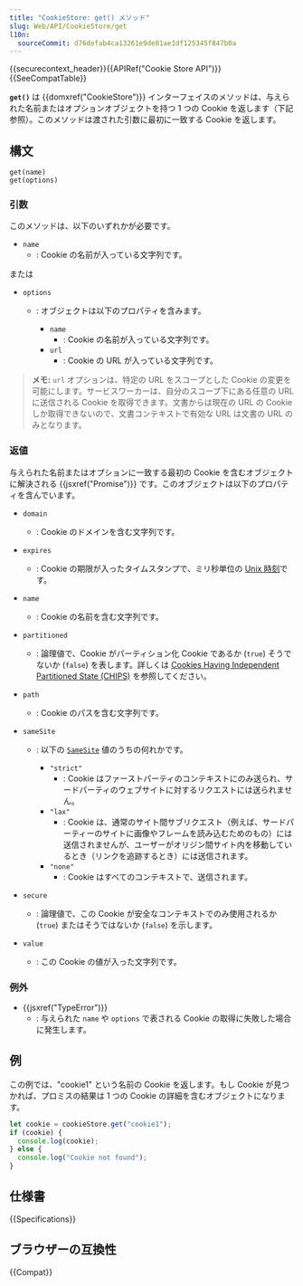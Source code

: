 ```yaml
---
title: "CookieStore: get() メソッド"
slug: Web/API/CookieStore/get
l10n:
  sourceCommit: d76defab4ca13261e9de81ae1df125345f847b0a
---
```


{{securecontext_header}}{{APIRef("Cookie Store API")}}{{SeeCompatTable}}

**`get()`** は {{domxref("CookieStore")}} インターフェイスのメソッドは、与えられた名前またはオプションオブジェクトを持つ 1 つの Cookie を返します（下記参照）。このメソッドは渡された引数に最初に一致する Cookie を返します。

## 構文

```js-nolint
get(name)
get(options)
```

### 引数

このメソッドは、以下のいずれかが必要です。

- `name`
  - : Cookie の名前が入っている文字列です。

または

- `options`

  - : オブジェクトは以下のプロパティを含みます。

    - `name`
      - : Cookie の名前が入っている文字列です。
    - `url`
      - : Cookie の URL が入っている文字列です。

> **メモ:** `url` オプションは、特定の URL をスコープとした Cookie の変更を可能にします。サービスワーカーは、自分のスコープ下にある任意の URL に送信される Cookie を取得できます。文書からは現在の URL の Cookie しか取得できないので、文書コンテキストで有効な URL は文書の URL のみとなります。

### 返値

与えられた名前またはオプションに一致する最初の Cookie を含むオブジェクトに解決される {{jsxref("Promise")}} です。このオブジェクトは以下のプロパティを含んでいます。

- `domain`

  - : Cookie のドメインを含む文字列です。

- `expires`

  - : Cookie の期限が入ったタイムスタンプで、ミリ秒単位の [Unix 時刻](/ja/docs/Glossary/Unix_time)です。

- `name`

  - : Cookie の名前を含む文字列です。

- `partitioned`

  - : 論理値で、Cookie がパーティション化 Cookie であるか (`true`) そうでないか (`false`) を表します。詳しくは [Cookies Having Independent Partitioned State (CHIPS)](/ja/docs/Web/Privacy/Partitioned_cookies) を参照してください。

- `path`

  - : Cookie のパスを含む文字列です。

- `sameSite`

  - : 以下の [`SameSite`](/ja/docs/Web/HTTP/Headers/Set-Cookie#samesitesamesite-value) 値のうちの何れかです。

    - `"strict"`
      - : Cookie はファーストパーティのコンテキストにのみ送られ、サードパーティのウェブサイトに対するリクエストには送られません。
    - `"lax"`
      - : Cookie は、通常のサイト間サブリクエスト（例えば、サードパーティーのサイトに画像やフレームを読み込むためのもの）には送信されませんが、ユーザーがオリジン間サイト内を移動しているとき（リンクを追跡するとき）には送信されます。
    - `"none"`
      - : Cookie はすべてのコンテキストで、送信されます。

- `secure`

  - : 論理値で、この Cookie が安全なコンテキストでのみ使用されるか (`true`) またはそうではないか (`false`) を示します。

- `value`
  - : この Cookie の値が入った文字列です。

### 例外

- {{jsxref("TypeError")}}
  - : 与えられた `name` や `options` で表される Cookie の取得に失敗した場合に発生します。

## 例

この例では、"cookie1" という名前の Cookie を返します。もし Cookie が見つかれば、プロミスの結果は 1 つの Cookie の詳細を含むオブジェクトになります。

```js
let cookie = cookieStore.get("cookie1");
if (cookie) {
  console.log(cookie);
} else {
  console.log("Cookie not found");
}
```

## 仕様書

{{Specifications}}

## ブラウザーの互換性

{{Compat}}
